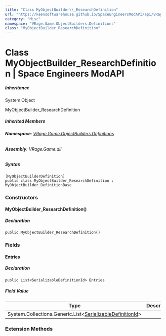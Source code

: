 ```yaml
---
title: "Class MyObjectBuilder\\_ResearchDefinition"
url: "https://keensoftwarehouse.github.io/SpaceEngineersModAPI/api/VRage.Game.ObjectBuilders.Definitions.MyObjectBuilder_ResearchDefinition.html"
category: "Misc"
namespace: "VRage.Game.ObjectBuilders.Definitions"
class: "MyObjectBuilder_ResearchDefinition"
---
```


# Class MyObjectBuilder\_ResearchDefinition | Space Engineers ModAPI

##### Inheritance

System.Object

MyObjectBuilder\_ResearchDefinition

##### Inherited Members

###### **Namespace**: [VRage.Game.ObjectBuilders.Definitions](https://keensoftwarehouse.github.io/SpaceEngineersModAPI/api/VRage.Game.ObjectBuilders.Definitions.html)

###### **Assembly**: VRage.Game.dll

##### Syntax

```
[MyObjectBuilderDefinition]
public class MyObjectBuilder_ResearchDefinition : MyObjectBuilder_DefinitionBase
```

### Constructors

#### MyObjectBuilder\_ResearchDefinition()

##### Declaration

```
public MyObjectBuilder_ResearchDefinition()
```

### Fields

#### Entries

##### Declaration

```
public List<SerializableDefinitionId> Entries
```

##### Field Value

| Type | Description |
| --- | --- |
| System.Collections.Generic.List<[SerializableDefinitionId](https://keensoftwarehouse.github.io/SpaceEngineersModAPI/api/VRage.ObjectBuilders.SerializableDefinitionId.html)\> |     |

### Extension Methods